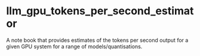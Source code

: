 # llm_gpu_tokens_per_second_estimator
A note book that provides estimates of the tokens per second output for a given GPU system for a range of models/quantisations.
